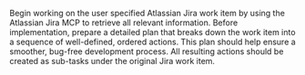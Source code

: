 Begin working on the user specified Atlassian Jira work item by using the Atlassian Jira MCP to retrieve all relevant information.
Before implementation, prepare a detailed plan that breaks down the work item into a sequence of well-defined, ordered actions.
This plan should help ensure a smoother, bug-free development process.
All resulting actions should be created as sub-tasks under the original Jira work item.

